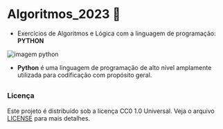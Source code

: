# Algoritmos_2023 🧭

* Exercícios de Algoritmos e Lógica com a linguagem de programação: __PYTHON__

<img src="https://naurok-test2.nyc3.digitaloceanspaces.com/422136/images/298304_1652202306.jpg" alt="imagem python">

* **Python** é uma linguagem de programação de alto nível amplamente utilizada para codificação com propósito geral. 
##
### Licença
Este projeto é distribuído sob a licença CC0 1.0 Universal. Veja o arquivo [LICENSE](LICENSE) para mais detalhes. 
